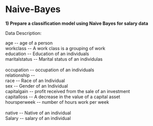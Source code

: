 # Naive-Bayes</br>

**1) Prepare a classification model using Naive Bayes 
for salary data**</br>

Data Description:</br>

age -- age of a person</br>
workclass	-- A work class is a grouping of work </br>
education	-- Education of an individuals	</br>
maritalstatus -- Marital status of an individulas</br>	
occupation	 -- occupation of an individuals</br>
relationship -- 	</br>
race --  Race of an Individual</br>
sex --  Gender of an Individual</br>
capitalgain --  profit received from the sale of an investment	</br>
capitalloss	-- A decrease in the value of a capital asset</br>
hoursperweek -- number of hours work per week</br>	
native -- Native of an individual</br>
Salary -- salary of an individual</br>

